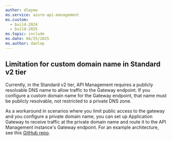 ```yaml
---
author: dlepow
ms.service: azure-api-management
ms.custom:
  - build-2024
  - build-2025
ms.topic: include
ms.date: 04/25/2025
ms.author: danlep
---
```


## Limitation for custom domain name in Standard v2 tier

Currently, in the Standard v2 tier, API Management requires a publicly resolvable DNS name to allow traffic to the Gateway endpoint. If you configure a custom domain name for the Gateway endpoint, that name must be publicly resolvable, not restricted to a private DNS zone. 

As a workaround in scenarios where you limit public access to the gateway and you configure a private domain name, you can set up Application Gateway to receive traffic at the private domain name and route it to the API Management instance's Gateway endpoint. For an example architecture, see this [GitHub repo](https://github.com/Azure/agw-pep-custom-names).
